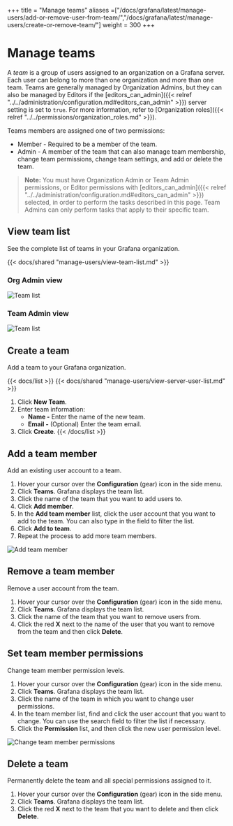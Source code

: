 +++
title = "Manage teams"
aliases =["/docs/grafana/latest/manage-users/add-or-remove-user-from-team/","/docs/grafana/latest/manage-users/create-or-remove-team/"]
weight = 300
+++

# Manage teams

A _team_ is a group of users assigned to an organization on a Grafana server. Each user can belong to more than one organization and more than one team. Teams are generally managed by Organization Admins, but they can also be managed by Editors if the [editors_can_admin]({{< relref "../../administration/configuration.md#editors_can_admin" >}}) server setting is set to `true`. For more information, refer to [Organization roles]({{< relref "../../permissions/organization_roles.md" >}}).

Teams members are assigned one of two permissions:
- Member - Required to be a member of the team.
- Admin - A member of the team that can also manage team membership, change team permissions, change team settings, and add or delete the team.

> **Note:** You must have Organization Admin or Team Admin permissions, or Editor permissions with [editors_can_admin]({{< relref "../../administration/configuration.md#editors_can_admin" >}}) selected, in order to perform the tasks described in this page. Team Admins can only perform tasks that apply to their specific team.

## View team list

See the complete list of teams in your Grafana organization.

{{< docs/shared "manage-users/view-team-list.md" >}}

### Org Admin view

![Team list](/img/docs/manage-users/org-admin-team-list-7-3.png)

### Team Admin view

![Team list](/img/docs/manage-users/team-admin-team-list-7-3.png)

## Create a team

Add a team to your Grafana organization.

{{< docs/list >}}
{{< docs/shared "manage-users/view-server-user-list.md" >}}
1. Click **New Team**.
1. Enter team information:
   - **Name -** Enter the name of the new team.
   - **Email -** (Optional) Enter the team email.
1. Click **Create**.
{{< /docs/list >}}

## Add a team member

Add an existing user account to a team.

1. Hover your cursor over the **Configuration** (gear) icon in the side menu.
1. Click **Teams**. Grafana displays the team list.
1. Click the name of the team that you want to add users to.
1. Click **Add member**.
1. In the **Add team member** list, click the user account that you want to add to the team. You can also type in the field to filter the list.
1. Click **Add to team**.
1. Repeat the process to add more team members.

![Add team member](/img/docs/manage-users/add-team-member-7-3.png)

## Remove a team member

Remove a user account from the team.

1. Hover your cursor over the **Configuration** (gear) icon in the side menu.
1. Click **Teams**. Grafana displays the team list.
1. Click the name of the team that you want to remove users from.
1. Click the red **X** next to the name of the user that you want to remove from the team and then click **Delete**.

## Set team member permissions

Change team member permission levels.

1. Hover your cursor over the **Configuration** (gear) icon in the side menu.
1. Click **Teams**. Grafana displays the team list.
1. Click the name of the team in which you want to change user permissions.
1. In the team member list, find and click the user account that you want to change. You can use the search field to filter the list if necessary.
1. Click the **Permission** list, and then click the new user permission level.

![Change team member permissions](/img/docs/manage-users/change-team-permissions-7-3.png)

## Delete a team

Permanently delete the team and all special permissions assigned to it.

1. Hover your cursor over the **Configuration** (gear) icon in the side menu.
1. Click **Teams**. Grafana displays the team list.
1. Click the red **X** next to the team that you want to delete and then click **Delete**.
